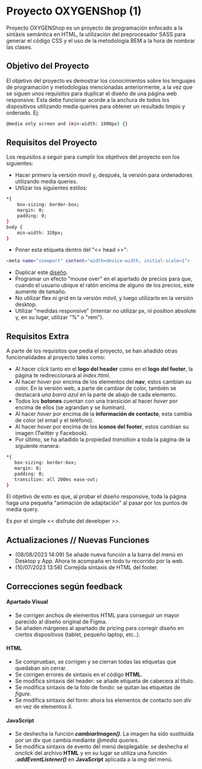 # Proyecto OXYGENShop (1)

Proyecto OXYGENShop es un proyecto de programación enfocado a la sintáxis semántica en HTML, la utilización del preprocesador SASS para generar el código CSS y el uso de la metodología BEM a la hora de nombrar las clases.

## Objetivo del Proyecto

El objetivo del proyecto es demostrar los conocimientos sobre los lenguajes de programación y metodologías mencionadas anteriormente, a la vez que se siguen unos requisitos para duplicar el diseño de una página web responsive. Esta debe funcionar acorde a  la anchura de todos los dispositivos utilizando media queries para obtener un resultado limpio y ordenado.
Ej:

```bash
@media only screen and (min-width: 1000px) {}
```

## Requisitos del Proyecto

Los requisitos a seguir para cumplir los objetivos del proyecto son los siguientes:

* Hacer primero la versión movil y, después, la versión para ordenadores utilizando media queries.
* Utilizar los siguientes estilos:
```bash
*{
    box-sizing: border-box;
    margin: 0;
    padding: 0;
}
body {
    min-width: 320px;
}
```
* Poner esta etiqueta dentro del "<< head >>":
```bash
<meta name="viewport" content="width=device-width, initial-scale=1">
```
* Duplicar este [diseño](https://www.figma.com/file/n7pSj9KadTb6Pb6pmf10oT/OXYGEN-Shop?node-id=0%3A1).
* Programar un efecto "mouse over" en el apartado de precios para que, cuando el usuario ubique el ratón encima de alguno de los precios, este aumente de tamaño.
* No utilizar flex ni grid en la versión móvil, y luego utilizarlo en la versión desktop.
* Utilizar "medidas responsive" (intentar no utilizar px, ni position absolute y, en su lugar, utilizar "%" o "rem").

## Requisitos Extra

A parte de los requisitos que pedía el proyecto, se han añadido otras funcionalidades al proyecto tales como:

+ Al hacer *click* tanto en el **logo del header** como en el **logo del footer**, la página te redireccionará al *index.html*.
+ Al hacer *hover* por encima de los elementos del **nav**, estos cambian su color. En la versión web, a parte de cambiar de color, también se destacará *una barra azul* en la parte de abajo de cada elemento.
+ Todos los **botones** cuentan con una transición al hacer *hover* por encima de ellos (se agrandan y se iluminan).
+ Al hacer *hover* por encima de la **información de contacto**, esta cambia de color (el email y el teléfono).
+ Al hacer *hover* por encima de los **iconos del footer**, estos cambian su imagen (Twitter y Facebook).
+ Por último, se ha añadido la propiedad *transition* a toda la página de la siguiente manera:
```bash
*{
   box-sizing: border-box;
   margin: 0;
   padding: 0;
   transition: all 200ms ease-out;
}
```
El objetivo de esto es que, al probar el diseño responsive, toda la página haga una pequeña "animación de adaptación" al pasar por los puntos de media query.

Es por el simple << disfrute del developer >>.

## Actualizaciones // Nuevas Funciones

* (08/08/2023 14:09) Se añade nueva función a la barra del menú en Desktop y App. Ahora te acompaña en todo tu recorrido por la web.
* (10/07/2023 13:56) Correjida sintaxis de HTML del footer.

## Correcciones según feedback

#### Apartado Visual

* Se corrigen anchos de elementos HTML para conseguir un mayor parecido al diseño original de Figma.
* Se añaden márgenes al apartado de pricing para corregir diseño en ciertos dispositivos (tablet, pequeño laptop, etc..).

#### HTML

* Se comprueban, se corrigen y se cierran todas las etiquetas que quedaban sin cerrar.
* Se corrigen errores de sintaxis en el código **HTML**.
* Se modifica sintaxis del header: se añade etiqueta de cabecera al título.
* Se modifica sintaxis de la foto de fondo: se quitan las etiquetas de _figure_.
* Se modifica sintaxis del form: ahora los elementos de contacto son _div_ en vez de elementos _li_.

#### JavaScript

* Se deshecha la función ***cambiarImagen()***. La imagen ha sido sustituida por un div que cambia mediante _@media queries_.
* Se modifica sintaxis de evento del menú desplegable: se deshecha el _onclick_ del archivo **HTML** y en su lugar se utiliza una función ***.addEventListener()*** en **JavaScript** aplicada a la _img_ del menú.